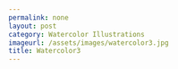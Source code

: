 ```yaml
---
permalink: none
layout: post
category: Watercolor Illustrations
imageurl: /assets/images/watercolor3.jpg
title: Watercolor3
---
```

